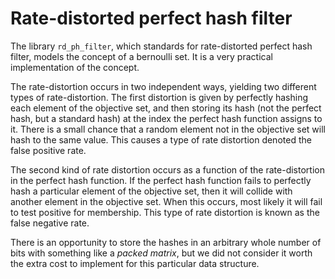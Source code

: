 Rate-distorted perfect hash filter
==================================

The library `rd_ph_filter`, which standards for rate-distorted perfect hash filter,
models the concept of a bernoulli set. It is a very practical implementation of
the concept.

The rate-distortion occurs in two independent ways, yielding two different types
of rate-distortion. The first distortion is given by perfectly hashing each element
of the objective set, and then storing its hash (not the perfect hash, but a
standard hash) at the index the perfect hash function assigns to it. There is a
small chance that a random element not in the objective set will hash to the same
value. This causes a type of rate distortion denoted the false positive rate.

The second kind of rate distortion occurs as a function of the rate-distortion in the
perfect hash function. If the perfect hash function fails to perfectly hash a particular
element of the objective set, then it will collide with another element in the objective
set. When this occurs, most likely it will fail to test positive for membership.
This type of rate distortion is known as the false negative rate.

There is an opportunity to store the hashes in an arbitrary whole number of bits
with something like a *packed matrix*, but we did not consider it
worth the extra cost to implement for this particular data structure.
